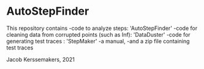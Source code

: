 # AutoStepFinder

This repository contains 
-code to analyze steps: 'AutoStepFinder'
-code for cleaning data from corrupted points (such as Inf): 'DataDuster'
-code for generating test traces : 'StepMaker'
-a manual,
-and a zip file containing test traces

Jacob Kerssemakers, 2021
